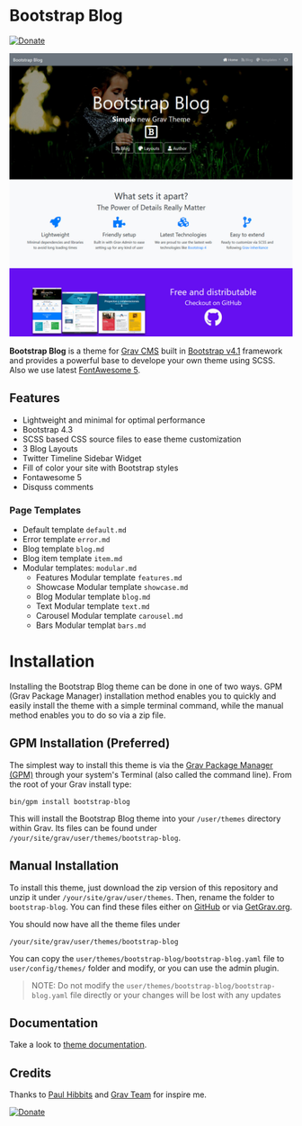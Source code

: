 # Bootstrap Blog

[![Donate](https://img.shields.io/badge/Donate-PayPal-green.svg)](https://www.paypal.com/cgi-bin/webscr?cmd=_s-xclick&hosted_button_id=94NYK2VQA253G)

![](screenshot.jpg)

**Bootstrap Blog** is a theme for [Grav CMS](http://github.com/getgrav/grav) built in [Bootstrap v4.1](https://getbootstrap.com/docs/4.1/) framework and provides a powerful base to develope your own theme using SCSS. Also we use latest [FontAwesome 5](https://fontawesome.com/).

## Features

* Lightweight and minimal for optimal performance
* Bootstrap 4.3
* SCSS based CSS source files to ease theme customization
* 3 Blog Layouts
* Twitter Timeline Sidebar Widget
* Fill of color your site with Bootstrap styles
* Fontawesome 5
* Disquss comments

### Page Templates

* Default template `default.md`
* Error template `error.md`
* Blog template `blog.md`
* Blog item template `item.md`
* Modular templates: `modular.md`
  * Features Modular template `features.md`
  * Showcase Modular template `showcase.md`
  * Blog Modular template `blog.md`
  * Text Modular template `text.md`
  * Carousel Modular template `carousel.md`
  * Bars Modular templat `bars.md`

# Installation

Installing the Bootstrap Blog theme can be done in one of two ways. GPM (Grav Package Manager) installation method enables you to quickly and easily install the theme with a simple terminal command, while the manual method enables you to do so via a zip file.

## GPM Installation (Preferred)

The simplest way to install this theme is via the [Grav Package Manager (GPM)](http://learn.getgrav.org/advanced/grav-gpm) through your system's Terminal (also called the command line). From the root of your Grav install type:

    bin/gpm install bootstrap-blog

This will install the Bootstrap Blog theme into your `/user/themes` directory within Grav. Its files can be found under `/your/site/grav/user/themes/bootstrap-blog`.

## Manual Installation

To install this theme, just download the zip version of this repository and unzip it under `/your/site/grav/user/themes`. Then, rename the folder to `bootstrap-blog`. You can find these files either on [GitHub](https://github.com/ayozehd/bootstrap-blog) or via [GetGrav.org](https://getgrav.org/downloads/themes).

You should now have all the theme files under

    /your/site/grav/user/themes/bootstrap-blog

You can copy the `user/themes/bootstrap-blog/bootstrap-blog.yaml` file to `user/config/themes/` folder and modify, or you can use the admin plugin.

> NOTE: Do not modify the `user/themes/bootstrap-blog/bootstrap-blog.yaml` file directly or your changes will be lost with any updates

## Documentation

Take a look to [theme documentation](https://bootstrap-blog.ayozehd.com/doc).

## Credits

Thanks to [Paul Hibbits](https://hibbittsdesign.org) and [Grav Team](https://getgrav.com/) for inspire me.

[![Donate](https://www.paypalobjects.com/en_US/i/btn/btn_donate_LG.gif)](https://www.paypal.com/cgi-bin/webscr?cmd=_s-xclick&hosted_button_id=94NYK2VQA253G)